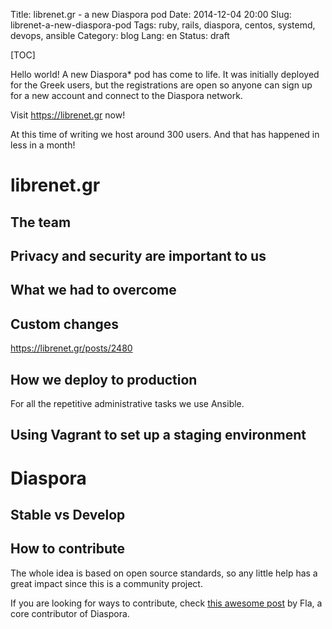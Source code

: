 Title: librenet.gr - a new Diaspora pod
Date: 2014-12-04 20:00
Slug: librenet-a-new-diaspora-pod
Tags: ruby, rails, diaspora, centos, systemd, devops, ansible
Category: blog
Lang: en
Status: draft

[TOC]

Hello world! A new Diaspora* pod has come to life. It was initially deployed
for the Greek users, but the registrations are open so anyone can sign up for
a new account and connect to the Diaspora network.

Visit <https://librenet.gr> now!

At this time of writing we host around 300 users. And that has happened in less
in a month!

# librenet.gr

## The team



## Privacy and security are important to us

## What we had to overcome

## Custom changes

<https://librenet.gr/posts/2480>

## How we deploy to production

For all the repetitive administrative tasks we use Ansible.

## Using Vagrant to set up a staging environment

# Diaspora

## Stable vs Develop

## How to contribute

The whole idea is based on open source standards, so any little help has a
great impact since this is a community project.

If you are looking for ways to contribute, check [this awesome post][contrib]
by Fla, a core contributor of Diaspora.


[contrib]: https://diaspora-fr.org/posts/793785 "There are tons of way to #contribute to the diaspora* project"
